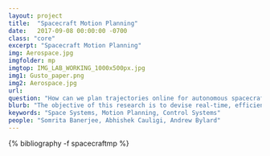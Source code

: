 ```yaml
---
layout: project
title:  "Spacecraft Motion Planning"
date:   2017-09-08 00:00:00 -0700
class: "core"
excerpt: "Spacecraft Motion Planning"
img: Aerospace.jpg
imgfolder: mp
imgtop: IMG_LAB_WORKING_1000x500px.jpg
img1: Gusto_paper.png
img2: Aerospace.jpg
url: 
question: "How can we plan trajectories online for autonomous spacecraft navigation?"
blurb: "The objective of this research is to devise real-time, efficient and dependable algorithms for spacecraft autonomous maneuvering, with a focus on dynamic and cluttered environments. Specifically, we aim to devise technologies for the online planning of trajectories in proximity operations, which together with reliable environmental sensing and autonomous high-level decision-making is a key enabler for autonomous spacecraft navigation. To this end, we develop robot motion planning and trajectory optimization techniques, tailor them to aerospace mission constraints (e.g., unique dynamics and environments, often limited computation, etc.), and apply them to aerospace hardware platforms, both on ground test beds and in space."
keywords: "Space Systems, Motion Planning, Control Systems"
people: "Somrita Banerjee, Abhishek Cauligi, Andrew Bylard"
---
```


<div class="project_bib">
{% bibliography -f spacecraftmp %}
</div>
